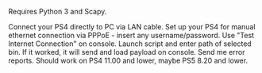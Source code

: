 Requires Python 3 and Scapy.

Connect your PS4 directly to PC via LAN cable.
Set up your PS4 for manual ethernet connection via PPPoE - insert any username/password.
Use "Test Internet Connection" on console.
Launch script and enter path of selected bin.
If it worked, it will send and load payload on console.
Send me error reports.
Should work on PS4 11.00 and lower, maybe PS5 8.20 and lower.
